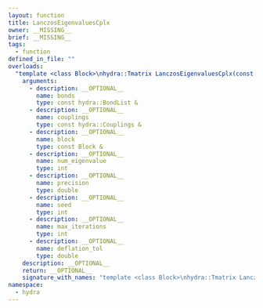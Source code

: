```yaml
---
layout: function
title: LanczosEigenvaluesCplx
owner: __MISSING__
brief: __MISSING__
tags:
  - function
defined_in_file: ""
overloads:
  "template <class Block>\nhydra::Tmatrix LanczosEigenvaluesCplx(const hydra::BondList &, const hydra::Couplings &, const Block &, int, double, int, int, double)":
    arguments:
      - description: __OPTIONAL__
        name: bonds
        type: const hydra::BondList &
      - description: __OPTIONAL__
        name: couplings
        type: const hydra::Couplings &
      - description: __OPTIONAL__
        name: block
        type: const Block &
      - description: __OPTIONAL__
        name: num_eigenvalue
        type: int
      - description: __OPTIONAL__
        name: precision
        type: double
      - description: __OPTIONAL__
        name: seed
        type: int
      - description: __OPTIONAL__
        name: max_iterations
        type: int
      - description: __OPTIONAL__
        name: deflation_tol
        type: double
    description: __OPTIONAL__
    return: __OPTIONAL__
    signature_with_names: "template <class Block>\nhydra::Tmatrix LanczosEigenvaluesCplx(const hydra::BondList & bonds, const hydra::Couplings & couplings, const Block & block, int num_eigenvalue, double precision, int seed, int max_iterations, double deflation_tol)"
namespace:
  - hydra
---
```

